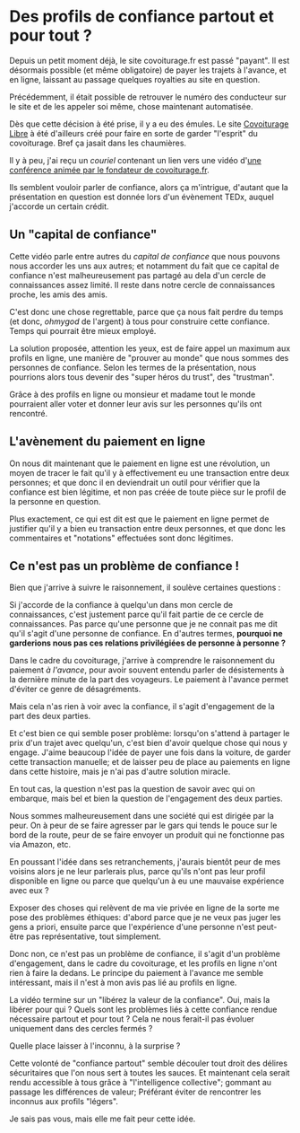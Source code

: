 # Des profils de confiance partout et pour tout ?

Depuis un petit moment déjà, le site covoiturage.fr est passé "payant".
Il est désormais possible (et même obligatoire) de payer les trajets à l'avance, et en ligne, laissant au passage quelques royalties au site en question.

Précédemment, il était possible de retrouver le numéro des conducteur sur le site et de les appeler soi même, chose maintenant automatisée.

Dès que cette décision à été prise, il y a eu des émules. Le site
[Covoiturage Libre](http://covoiturage-libre.fr) à été d'ailleurs créé pour faire en sorte de garder "l'esprit" du covoiturage. Bref ça jasait dans les chaumières.

Il y à peu, j'ai reçu un *couriel* contenant un lien vers une vidéo d'[une conférence animée par le fondateur de
covoiturage.fr](http://www.covoiturage.fr/blog/2013-confiance).

Ils semblent vouloir parler de confiance, alors ça m'intrigue, d'autant que la présentation en question est donnée lors d'un évènement TEDx, auquel j'accorde un certain crédit.

## Un "capital de confiance"

Cette vidéo parle entre autres du *capital de confiance* que nous pouvons nous accorder les uns aux autres; et notamment du fait que ce capital de confiance n'est malheureusement pas partagé au dela d'un cercle de connaissances assez limité. Il reste dans notre cercle de connaissances proche, les amis des amis.

C'est donc une chose regrettable, parce que ça nous fait perdre du temps (et donc, *ohmygod* de l'argent) à tous pour construire cette confiance. Temps qui pourrait être mieux employé.

La solution proposée, attention les yeux, est de faire appel un maximum aux profils en ligne, une manière de "prouver au monde" que nous sommes des personnes de confiance. Selon les termes de la présentation, nous pourrions alors tous devenir des "super héros du trust", des "trustman".

Grâce à des profils en ligne ou monsieur et madame tout le monde pourraient aller voter et donner leur avis sur les personnes qu'ils ont rencontré.

## L'avènement du paiement en ligne

On nous dit maintenant que le paiement en ligne est une révolution, un moyen de tracer le fait qu'il y à effectivement eu une transaction entre deux personnes; et que donc il en deviendrait un outil pour vérifier que la confiance est bien légitime, et non pas créée de toute pièce sur le profil de la personne en question.

Plus exactement, ce qui est dit est que le paiement en ligne permet de justifier qu'il y a bien eu transaction entre deux personnes, et que donc les commentaires et "notations" effectuées sont donc légitimes.

## Ce n'est pas un problème de confiance !

Bien que j'arrive à suivre le raisonnement, il soulève certaines
questions :

Si j'accorde de la confiance à quelqu'un dans mon cercle de
connaissances, c'est justement parce qu'il fait partie de ce cercle de connaissances. Pas parce qu'une personne que je ne connait pas me dit qu'il s'agit d'une personne de confiance. En d'autres termes, **pourquoi ne garderions nous pas ces relations privilégiées de personne à personne ?**

Dans le cadre du covoiturage, j'arrive à comprendre le raisonnement du paiement *à l'avance*, pour avoir souvent entendu parler de désistements à la dernière minute de la part des voyageurs. Le paiement à l'avance permet d'éviter ce genre de désagréments.

Mais cela n'as rien à voir avec la confiance, il s'agit d'engagement de la part des deux parties.

Et c'est bien ce qui semble poser problème: lorsqu'on s'attend à
partager le prix d'un trajet avec quelqu'un, c'est bien d'avoir quelque chose qui nous y engage. J'aime beaucoup l'idée de payer une fois dans la voiture, de garder cette transaction manuelle; et de laisser peu de place au paiements en ligne dans cette histoire, mais je n'ai pas d'autre solution miracle.

En tout cas, la question n'est pas la question de savoir avec qui on embarque, mais bel et bien la question de l'engagement des deux parties.

Nous sommes malheureusement dans une société qui est dirigée par la peur. On à peur de se faire agresser par le gars qui tends le pouce sur le bord de la route, peur de se faire envoyer un produit qui ne fonctionne pas via Amazon, etc.

En poussant l'idée dans ses retranchements, j'aurais bientôt peur de mes voisins alors je ne leur parlerais plus, parce qu'ils n'ont pas leur profil disponible en ligne ou parce que quelqu'un à eu une mauvaise expérience avec eux ?

Exposer des choses qui relèvent de ma vie privée en ligne de la sorte me pose des problèmes éthiques: d'abord parce que je ne veux pas juger les gens a priori, ensuite parce que l'expérience d'une personne n'est peut-être pas représentative, tout simplement.

Donc non, ce n'est pas un problème de confiance, il s'agit d'un problème d'engagement, dans le cadre du covoiturage, et les profils en ligne n'ont rien à faire la dedans. Le principe du paiement à l'avance me semble intéressant, mais il n'est à mon avis pas lié au profils en ligne.

La vidéo termine sur un "libérez la valeur de la confiance". Oui, mais la libérer pour qui ? Quels sont les problèmes liés à cette confiance rendue nécessaire partout et pour tout ? Cela ne nous ferait-il pas évoluer uniquement dans des cercles fermés ? 

Quelle place laisser à l'inconnu, à la surprise ?

Cette volonté de "confiance partout" semble découler tout droit des délires sécuritaires que l'on nous sert à toutes les sauces. Et
maintenant cela serait rendu accessible à tous grâce à "l'intelligence collective"; gommant au passage les différences de valeur; Préférant éviter de rencontrer les inconnus aux profils "légers".

Je sais pas vous, mais elle me fait peur cette idée.

